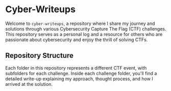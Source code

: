 # Cyber-Writeups

Welcome to `cyber-writeups`, a repository where I share my journey and solutions through various Cybersecurity Capture The Flag (CTF) challenges.
This repository serves as a personal log and a resource for others who are passionate about cybersecurity and enjoy the thrill of solving CTFs.



## Repository Structure

Each folder in this repository represents a different CTF event, with subfolders for each challenge. Inside each challenge folder, you'll find a detailed write-up explaining my approach, thought process, and how I arrived at the solution.


